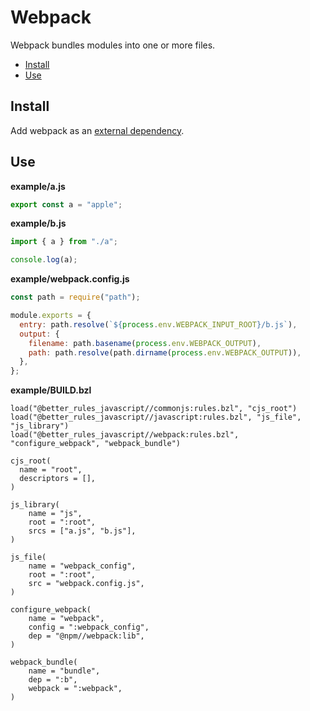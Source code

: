 # Webpack

Webpack bundles modules into one or more files.

<!-- START doctoc generated TOC please keep comment here to allow auto update -->
<!-- DON'T EDIT THIS SECTION, INSTEAD RE-RUN doctoc TO UPDATE -->

- [Install](#install)
- [Use](#use)

<!-- END doctoc generated TOC please keep comment here to allow auto update -->

## Install

Add webpack as an [external dependency](#external_dependencies).

## Use

**example/a.js**

```js
export const a = "apple";
```

**example/b.js**

```js
import { a } from "./a";

console.log(a);
```

**example/webpack.config.js**

```js
const path = require("path");

module.exports = {
  entry: path.resolve(`${process.env.WEBPACK_INPUT_ROOT}/b.js`),
  output: {
    filename: path.basename(process.env.WEBPACK_OUTPUT),
    path: path.resolve(path.dirname(process.env.WEBPACK_OUTPUT)),
  },
};
```

**example/BUILD.bzl**

```bzl
load("@better_rules_javascript//commonjs:rules.bzl", "cjs_root")
load("@better_rules_javascript//javascript:rules.bzl", "js_file", "js_library")
load("@better_rules_javascript//webpack:rules.bzl", "configure_webpack", "webpack_bundle")

cjs_root(
  name = "root",
  descriptors = [],
)

js_library(
    name = "js",
    root = ":root",
    srcs = ["a.js", "b.js"],
)

js_file(
    name = "webpack_config",
    root = ":root",
    src = "webpack.config.js",
)

configure_webpack(
    name = "webpack",
    config = ":webpack_config",
    dep = "@npm//webpack:lib",
)

webpack_bundle(
    name = "bundle",
    dep = ":b",
    webpack = ":webpack",
)
```

